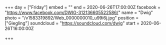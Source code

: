 +++
day = ["Friday"]
embed = ""
end = 2020-06-26T17:00:00Z
facebook = "https://www.facebook.com/DWIG-312136605522586/"
name = "Dwig"
photo = "/v1583319892/Web_0000000010_u99i6j.jpg"
position = ["Giegling"]
soundcloud = "https://soundcloud.com/dwig"
start = 2020-06-26T16:00:00Z

+++
